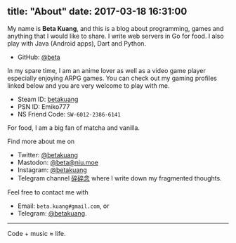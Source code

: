 title: "About"
date:  2017-03-18 16:31:00
---

My name is **Beta Kuang**, and this is a blog about programming, games and anything that I would like to share. I write web servers in Go for food. I also play with Java (Android apps), Dart and Python.

- GitHub: [@beta](https://github.com/beta)

In my spare time, I am an anime lover as well as a video game player especially enjoying ARPG games. You can check out my gaming profiles linked below and you are very welcome to play with me.

- Steam ID: [betakuang](https://steamcommunity.com/id/betakuang)
- PSN ID: Emiko777
- NS Friend Code: `SW-6012-2386-6141`

For food, I am a big fan of matcha and vanilla.

Find more about me on

- Twitter: [@betakuang](https://twitter.com/betakuang)
- Mastodon: [@beta@niu.moe](https://niu.moe/@beta)
- Instagram: [@betakuang](https://instagram.com/betakuang)
- Telegram channel [碎碎念](https://t.me/betablabla) where I write down my fragmented thoughts.

Feel free to contact me with

- Email: `beta.kuang#gmail.com`, or
- Telegram: [@betakuang](https://t.me/betakuang).

- - -

Code + music ≈ life.
